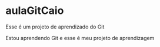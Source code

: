 # aulaGitCaio
Esse é um projeto de aprendizado do Git

Estou aprendendo Git e esse é meu projeto de aprendizagem
